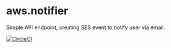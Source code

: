 # aws.notifier
Simple API endpoint, creating SES event to notify user via email.

[![CircleCI](https://circleci.com/gh/vsechnovcloudu/aws.notifier.svg?style=svg)](https://circleci.com/gh/vsechnovcloudu/aws.notifier)
